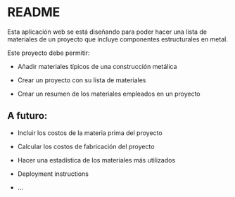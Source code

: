 # README

Esta aplicación web se está diseñando para poder hacer una lista de materiales de un proyecto que incluye componentes estructurales en metal.

Este proyecto debe permitir:

* Añadir materiales típicos de una construcción metálica

* Crear un proyecto con su lista de materiales

* Crear un resumen de los materiales empleados en un proyecto

## A futuro:

* Incluir los costos de la materia prima del proyecto

* Calcular los costos de fabricación del proyecto

* Hacer una estadística de los materiales más utilizados

* Deployment instructions

* ...

